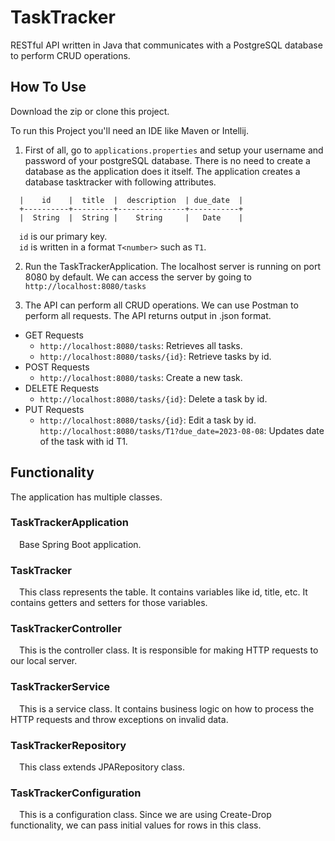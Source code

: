 # TaskTracker
RESTful API written in Java that communicates with a PostgreSQL database to perform CRUD operations.

## How To Use
Download the zip or clone this project.

To run this Project you'll need an IDE like Maven or Intellij.

1. First of all, go to `applications.properties` and setup your username and password of your postgreSQL database.
There is no need to create a database as the application does it itself.
The application creates a database tasktracker with following attributes.

```
  |    id    |  title  |  description  | due_date  | 
  +----------+---------+---------------+-----------+ 
  |  String  |  String |    String     |   Date    |
```
&emsp;`id` is our primary key. <br>
&emsp;`id` is written in a format `T<number>` such as `T1`.

2. Run the TaskTrackerApplication. The localhost server is running on port 8080 by default. We can access the server by going to 
&emsp;```http://localhost:8080/tasks```

4. The API can perform all CRUD operations. We can use Postman to perform all requests. The API returns output in .json format.
+ GET Requests
  + `http://localhost:8080/tasks`: 
    Retrieves all tasks.
  + `http://localhost:8080/tasks/{id}`: 
    Retrieve tasks by id.
+ POST Requests
  + `http://localhost:8080/tasks`: 
    Create a new task.
+ DELETE Requests
  + `http://localhost:8080/tasks/{id}`: 
    Delete a task by id.
+ PUT Requests
  + `http://localhost:8080/tasks/{id}`: 
    Edit a task by id. <br>
  `http://localhost:8080/tasks/T1?due_date=2023-08-08`: Updates date of the task with id T1.

## Functionality
The application has multiple classes.
### TaskTrackerApplication
&emsp;Base Spring Boot application.
### TaskTracker
&emsp;This class represents the table. It contains variables like id, title, etc. It contains getters and setters for those variables.
### TaskTrackerController
&emsp;This is the controller class. It is responsible for making HTTP requests to our local server.
### TaskTrackerService
&emsp;This is a service class. It contains business logic on how to process the HTTP requests and throw exceptions on invalid data.
### TaskTrackerRepository
&emsp;This class extends JPARepository class.
### TaskTrackerConfiguration
&emsp;This is a configuration class. Since we are using Create-Drop functionality, we can pass initial values for rows in this class.
